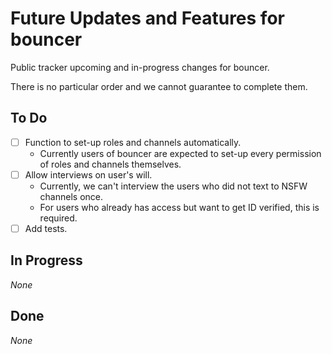 # Future Updates and Features for bouncer

Public tracker upcoming and in-progress changes for bouncer.

There is no particular order and we cannot guarantee to complete them.

## To Do

- [ ] Function to set-up roles and channels automatically.
  - Currently users of bouncer are expected to set-up every permission of roles and channels themselves.
- [ ] Allow interviews on user's will.
  - Currently, we can't interview the users who did not text to NSFW channels once.
  - For users who already has access but want to get ID verified, this is required.
- [ ] Add tests.

## In Progress

_None_

## Done

_None_
